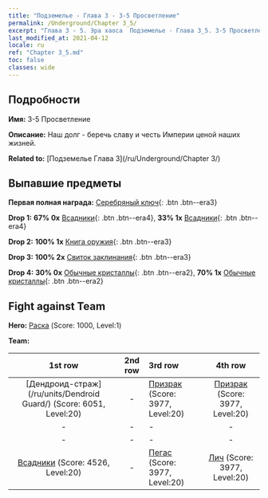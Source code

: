 ```yaml
---
title: "Подземелье - Глава 3 - 3-5 Просветление"
permalink: /Underground/Chapter 3_5/
excerpt: "Глава 3 - 5. Эра хаоса  Подземелье - Глава 3_5. 3-5 Просветление"
last_modified_at: 2021-04-12
locale: ru
ref: "Chapter 3_5.md"
toc: false
classes: wide
---
```


## Подробности

 **Имя:** 3-5 Просветление

 **Описание:** Наш долг - беречь славу и честь Империи ценой наших жизней.

 **Related to:** [Подземелье Глава 3](/ru/Underground/Chapter 3/)

## Выпавшие предметы

 **Первая полная награда:** [Серебряный ключ](/ru/Items/con_693/){: .btn .btn--era3}

 **Drop 1:** **67% 0x** [Всадники](/ru/Items/unt_195/){: .btn .btn--era4}, **33% 1x** [Всадники](/ru/Items/unt_195/){: .btn .btn--era4}

 **Drop 2:** **100% 1x** [Книга оружия](/ru/Items/mat_18/){: .btn .btn--era3}

 **Drop 3:** **100% 2x** [Свиток заклинания](/ru/Items/con_694/){: .btn .btn--era3}

 **Drop 4:** **30% 0x** [Обычные кристаллы](/ru/Items/mat_11/){: .btn .btn--era2}, **70% 1x** [Обычные кристаллы](/ru/Items/mat_11/){: .btn .btn--era2}


## Fight against Team
 **Hero:** [Раска](/ru/heroes/Rashka/) (Score: 1000, Level:1)

 **Team:**


  | 1st row | 2nd row | 3rd row | 4th row |
  |:----:|:----:|:----|:----:|
  | [Дендроид-страж](/ru/units/Dendroid Guard/) (Score: 6051, Level:20)  | - | [Призрак](/ru/units/Wight/) (Score: 3977, Level:20)  | [Призрак](/ru/units/Wight/) (Score: 3977, Level:20)  |
  | - | - | - | - |
  | - | - | - | - |
  | [Всадники](/ru/units/Cavalier/) (Score: 4526, Level:20)  | - | [Пегас](/ru/units/Pegasus/) (Score: 3977, Level:20)  | [Лич](/ru/units/Lich/) (Score: 3977, Level:20)  |


